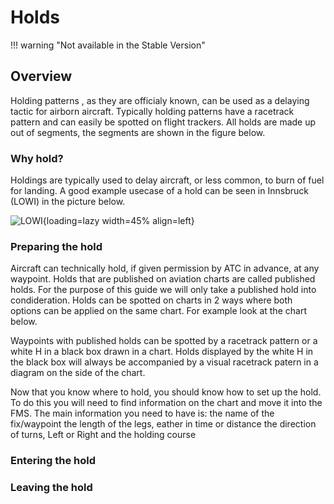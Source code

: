 # Holds

!!! warning "Not available in the Stable Version"

## Overview

Holding patterns , as they are officialy known, can be used as a delaying tactic for airborn aircraft. Typically holding patterns have a racetrack pattern and can easily be spotted on flight trackers. All holds are made up out of segments, the segments are shown in the figure below. 

<!--- input composition of hold as the FAA doc shows
--->

### Why hold?
Holdings are typically used to delay aircraft, or less common, to burn of fuel for landing.
A good example usecase of a hold can be seen in Innsbruck (LOWI) in the picture below.


![LOWI](../assets/advanced-guides/holds/LOWI.png "LOWI"){loading=lazy width=45% align=left}


### Preparing the hold
Aircraft can technically hold, if given permission by ATC in advance, at any waypoint. Holds that are published on aviation charts are called published holds. For the purpose of this guide we will only take a published hold into condideration. Holds can be spotted on charts in 2 ways where both options can be applied on the same chart. For example look at the chart below. 

Waypoints with published holds can be spotted by a racetrack pattern or a white H in a black box drawn in a chart. Holds displayed by the white H in the black box will always be accompanied by a visual racetrack patern in a diagram on the side of the chart. 

Now that you know where to hold, you should know how to set up the hold. To do this you will need to find information on the chart and move it into the FMS. The main information you need to have is:
the name of the fix/waypoint
the length of the legs, eather in time or distance
the direction of turns, Left or Right
and the holding course
 
### Entering the hold

### Leaving the hold
